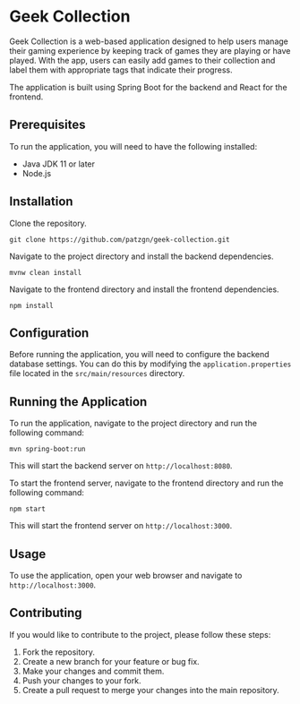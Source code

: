 # Geek Collection
Geek Collection is a web-based application designed to help users manage their gaming experience by keeping track of games they are playing or have played. With the app, users can easily add games to their collection and label them with appropriate tags that indicate their progress.

The application is built using Spring Boot for the backend and React for the frontend.

## Prerequisites
To run the application, you will need to have the following installed:
- Java JDK 11 or later
- Node.js

## Installation
Clone the repository.
```
git clone https://github.com/patzgn/geek-collection.git
```

Navigate to the project directory and install the backend dependencies.
```
mvnw clean install
```

Navigate to the frontend directory and install the frontend dependencies.
```
npm install
```

## Configuration
Before running the application, you will need to configure the backend database settings. You can do this by modifying the `application.properties` file located in the `src/main/resources` directory.

## Running the Application
To run the application, navigate to the project directory and run the following command:
```
mvn spring-boot:run
```
This will start the backend server on `http://localhost:8080`.

To start the frontend server, navigate to the frontend directory and run the following command:
```
npm start
```
This will start the frontend server on `http://localhost:3000`.

## Usage
To use the application, open your web browser and navigate to `http://localhost:3000`.

## Contributing
If you would like to contribute to the project, please follow these steps:

1. Fork the repository.
2. Create a new branch for your feature or bug fix.
3. Make your changes and commit them.
4. Push your changes to your fork.
5. Create a pull request to merge your changes into the main repository.
